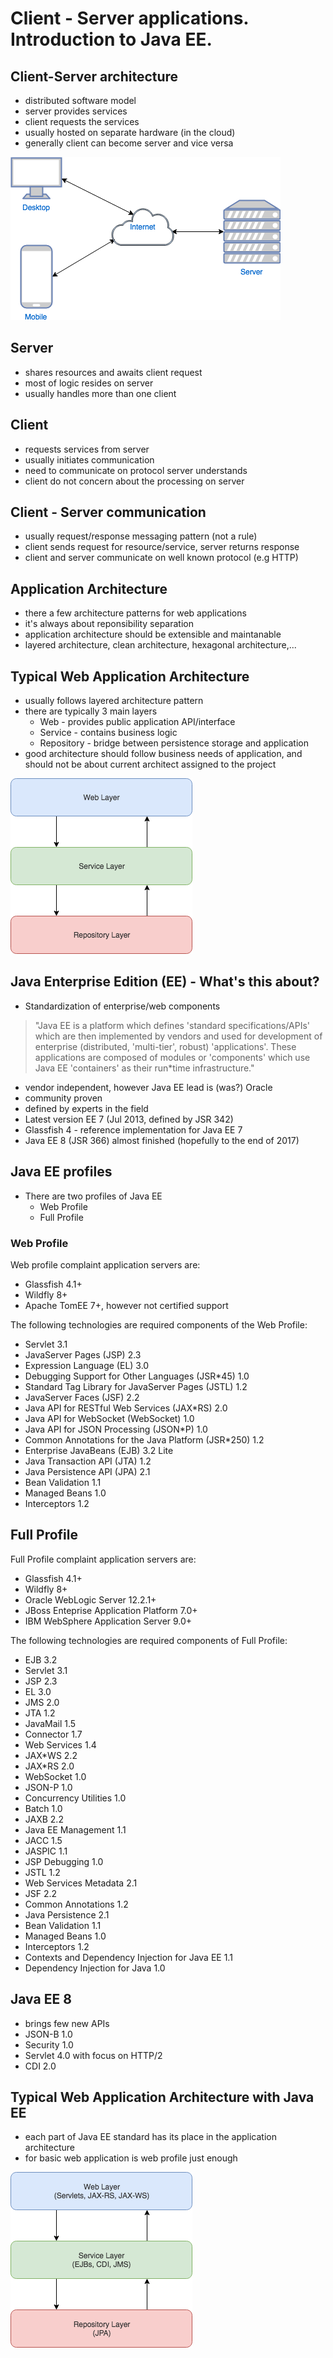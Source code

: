 # Client - Server applications. Introduction to Java EE. 

## Client-Server architecture
* distributed software model
* server provides services
* client requests the services
* usually hosted on separate hardware (in the cloud)
* generally client can become server and vice versa

![client server](client-server.png)

## Server
* shares resources and awaits client request
* most of logic resides on server
* usually handles more than one client

## Client
* requests services from server
* usually initiates communication
* need to communicate on protocol server understands
* client do not concern about the processing on server

## Client - Server communication
* usually request/response messaging pattern (not a rule)
* client sends request for resource/service, server returns response
* client and server communicate on well known protocol (e.g HTTP)

## Application Architecture 
* there a few architecture patterns for web applications
* it's always about reponsibility separation
* application architecture should be extensible and maintanable
* layered architecture, clean architecture, hexagonal architecture,...

## Typical Web Application Architecture
* usually follows layered architecture pattern
* there are typically 3 main layers
   * Web - provides public application API/interface 
   * Service - contains business logic
   * Repository - bridge between persistence storage and application
* good architecture should follow business needs of application, and should not be about current architect assigned to the project

![Typical architecture](typical-architecture.png)

## Java Enterprise Edition (EE) - What's this about?
* Standardization of enterprise/web components

> "Java EE is a platform which defines 'standard specifications/APIs' which are then implemented by vendors and used for development of enterprise (distributed, 'multi-tier', robust) 'applications'.
> These applications are composed of modules or 'components' which use Java EE 'containers' as their run*time infrastructure."

* vendor independent, however Java EE lead is (was?) Oracle
* community proven
* defined by experts in the field
* Latest version EE 7 (Jul 2013, defined by JSR 342)
* Glassfish 4 - reference implementation for Java EE 7
* Java EE 8 (JSR 366) almost finished (hopefully to the end of 2017)

## Java EE profiles
* There are two profiles of Java EE
  * Web Profile
  * Full Profile

### Web Profile
Web profile complaint application servers are:
 * Glassfish 4.1+
 * Wildfly 8+
 * Apache TomEE 7+, however not certified support

The following technologies are required components of the Web Profile:
*  Servlet 3.1
*  JavaServer Pages (JSP) 2.3
*  Expression Language (EL) 3.0
*  Debugging Support for Other Languages (JSR*45) 1.0
*  Standard Tag Library for JavaServer Pages (JSTL) 1.2
*  JavaServer Faces (JSF) 2.2
*  Java API for RESTful Web Services (JAX*RS) 2.0
*  Java API for WebSocket (WebSocket) 1.0
*  Java API for JSON Processing (JSON*P) 1.0
*  Common Annotations for the Java Platform (JSR*250) 1.2
*  Enterprise JavaBeans (EJB) 3.2 Lite
*  Java Transaction API (JTA) 1.2
*  Java Persistence API (JPA) 2.1
*  Bean Validation 1.1
*  Managed Beans 1.0
*  Interceptors 1.2

## Full Profile
Full Profile complaint application servers are:
  * Glassfish 4.1+
  * Wildfly 8+
  * Oracle WebLogic Server 12.2.1+
  * JBoss Enteprise Application Platform 7.0+
  * IBM WebSphere Application Server 9.0+

The following technologies are required components of Full Profile:
*  EJB 3.2 
*  Servlet 3.1
*  JSP 2.3
*  EL 3.0
*  JMS 2.0
*  JTA 1.2
*  JavaMail 1.5
*  Connector 1.7
*  Web Services 1.4
*  JAX*WS 2.2
*  JAX*RS 2.0
*  WebSocket 1.0
*  JSON-P 1.0
*  Concurrency Utilities 1.0
*  Batch 1.0
*  JAXB 2.2
*  Java EE Management 1.1
*  JACC 1.5
*  JASPIC 1.1
*  JSP Debugging 1.0
*  JSTL 1.2
*  Web Services Metadata 2.1
*  JSF 2.2
*  Common Annotations 1.2
*  Java Persistence 2.1
*  Bean Validation 1.1
*  Managed Beans 1.0
*  Interceptors 1.2
*  Contexts and Dependency Injection for Java EE 1.1
*  Dependency Injection for Java 1.0

## Java EE 8
* brings few new APIs
* JSON-B 1.0
* Security 1.0
* Servlet 4.0 with focus on HTTP/2
* CDI 2.0

## Typical Web Application Architecture with Java EE
* each part of Java EE standard has its place in the application architecture
* for basic web application is web profile just enough

![Typical architecture](java-ee-typical-architecture.png)



